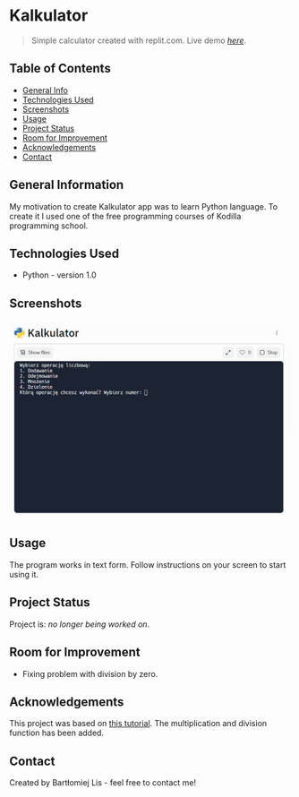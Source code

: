 # Kalkulator
> Simple calculator created with replit.com.
> Live demo [_here_](https://replit.com/@BartlomiejLis/Kalkulator?v=1). <!-- If you have the project hosted somewhere, include the link here. -->

## Table of Contents
* [General Info](#general-information)
* [Technologies Used](#technologies-used)
* [Screenshots](#screenshots)
* [Usage](#usage)
* [Project Status](#project-status)
* [Room for Improvement](#room-for-improvement)
* [Acknowledgements](#acknowledgements)
* [Contact](#contact)
<!-- * [License](#license) -->


## General Information
My motivation to create Kalkulator app was to learn Python language.
To create it I used one of the free programming courses of Kodilla programming school.


## Technologies Used
- Python - version 1.0


## Screenshots
![Example screenshot](screenshot.png)
<!-- If you have screenshots you'd like to share, include them here. -->


## Usage
The program works in text form. Follow instructions on your screen to start using it.


## Project Status
Project is: _no longer being worked on_.


## Room for Improvement
- Fixing problem with division by zero.


## Acknowledgements
This project was based on [this tutorial](https://kodilla.com/pl/python-wyzwanie-form).
The multiplication and division function has been added.


## Contact
Created by Bartłomiej Lis - feel free to contact me!


<!-- Optional -->
<!-- ## License -->
<!-- This project is open source and available under the [... License](). -->

<!-- You don't have to include all sections - just the one's relevant to your project -->
